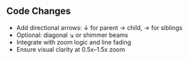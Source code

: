 ## Code Changes

- Add directional arrows: ↓ for parent → child, → for siblings
- Optional: diagonal ↘ or shimmer beams
- Integrate with zoom logic and line fading
- Ensure visual clarity at 0.5x–1.5x zoom
